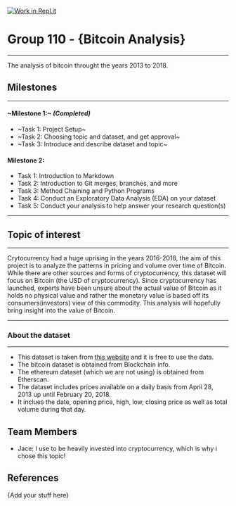 [![Work in Repl.it](https://classroom.github.com/assets/work-in-replit-14baed9a392b3a25080506f3b7b6d57f295ec2978f6f33ec97e36a161684cbe9.svg)](https://classroom.github.com/online_ide?assignment_repo_id=312265&assignment_repo_type=GroupAssignmentRepo)
# Group 110 - {Bitcoin Analysis}
--- 
The analysis of bitcoin throught the years 2013 to 2018.
## Milestones
---
#### ~Milestone 1:~ *(Completed)*
 - ~Task 1: Project Setup~
 - ~Task 2: Choosing topic and dataset, and get approval~
 - ~Task 3: Introduce and describe dataset and topic~
 
#### Milestone 2:
 - Task 1: Introduction to Markdown
 - Task 2: Introduction to Git merges, branches, and more
 - Task 3: Method Chaining and Python Programs
 - Task 4: Conduct an Exploratory Data Analysis (EDA) on your dataset
 - Task 5: Conduct your analysis to help answer your research question(s)
 
---
## Topic of interest
---
Crytocurrency had a huge uprising in the years 2016-2018, the aim of this project is to analyze the patterns in pricing and volume over time of Bitcoin. While there are other sources and forms of cryptocurrency, this dataset will focus on Bitcoin (the USD of cryptocurrency). Since cryptocurrency has launched, experts have been unsure about the actual value of Bitcoin as it holds no physical value and rather the monetary value is based off its consumers(investors) view of this commodity. This analysis will hopefully bring insight into the value of Bitcoin.

---
### About the dataset
---
- This dataset is taken from [this website](https://coinmarketcap.com/) and it is free to use the data.
- The bitcoin dataset is obtained from Blockchain info.
- The ethereum dataset (which we are not using) is obtained from Etherscan.
- The dataset includes prices available on a daily basis from April 28, 2013 up until February 20, 2018.
- It inclues the date, opening price, high, low, closing price as well as total volume during that day.
## Team Members

- Jace: I use to be heavily invested into cryptocurrency, which is why i chose this topic!
 
## References

{Add your stuff here}
